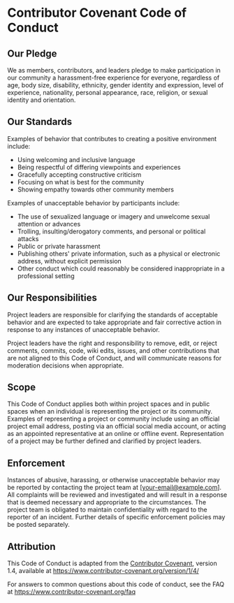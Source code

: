 # Contributor Covenant Code of Conduct

## Our Pledge

We as members, contributors, and leaders pledge to make participation in our community a harassment-free experience for everyone, regardless of age, body size, disability, ethnicity, gender identity and expression, level of experience, nationality, personal appearance, race, religion, or sexual identity and orientation.

## Our Standards

Examples of behavior that contributes to creating a positive environment include:

- Using welcoming and inclusive language
- Being respectful of differing viewpoints and experiences
- Gracefully accepting constructive criticism
- Focusing on what is best for the community
- Showing empathy towards other community members

Examples of unacceptable behavior by participants include:

- The use of sexualized language or imagery and unwelcome sexual attention or advances
- Trolling, insulting/derogatory comments, and personal or political attacks
- Public or private harassment
- Publishing others' private information, such as a physical or electronic address, without explicit permission
- Other conduct which could reasonably be considered inappropriate in a professional setting

## Our Responsibilities

Project leaders are responsible for clarifying the standards of acceptable behavior and are expected to take appropriate and fair corrective action in response to any instances of unacceptable behavior.

Project leaders have the right and responsibility to remove, edit, or reject comments, commits, code, wiki edits, issues, and other contributions that are not aligned to this Code of Conduct, and will communicate reasons for moderation decisions when appropriate.

## Scope

This Code of Conduct applies both within project spaces and in public spaces when an individual is representing the project or its community. Examples of representing a project or community include using an official project email address, posting via an official social media account, or acting as an appointed representative at an online or offline event. Representation of a project may be further defined and clarified by project leaders.

## Enforcement

Instances of abusive, harassing, or otherwise unacceptable behavior may be reported by contacting the project team at [your-email@example.com]. All complaints will be reviewed and investigated and will result in a response that is deemed necessary and appropriate to the circumstances. The project team is obligated to maintain confidentiality with regard to the reporter of an incident. Further details of specific enforcement policies may be posted separately.

## Attribution

This Code of Conduct is adapted from the [Contributor Covenant](https://www.contributor-covenant.org/), version 1.4, available at https://www.contributor-covenant.org/version/1/4/

For answers to common questions about this code of conduct, see the FAQ at https://www.contributor-covenant.org/faq
